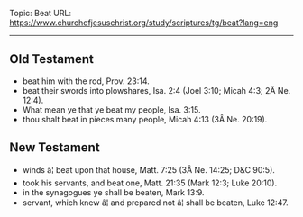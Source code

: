 Topic: Beat
URL: https://www.churchofjesuschrist.org/study/scriptures/tg/beat?lang=eng

---

## Old Testament

- beat him with the rod, Prov. 23:14.
- beat their swords into plowshares, Isa. 2:4 (Joel 3:10; Micah 4:3; 2Â Ne. 12:4).
- What mean ye that ye beat my people, Isa. 3:15.
- thou shalt beat in pieces many people, Micah 4:13 (3Â Ne. 20:19).

## New Testament

- winds â¦ beat upon that house, Matt. 7:25 (3Â Ne. 14:25; D&C 90:5).
- took his servants, and beat one, Matt. 21:35 (Mark 12:3; Luke 20:10).
- in the synagogues ye shall be beaten, Mark 13:9.
- servant, which knew â¦ and prepared not â¦ shall be beaten, Luke 12:47.

